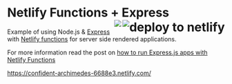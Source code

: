 <h1>Netlify Functions + Express
<a href="https://app.netlify.com/start/deploy?repository=https://github.com/netlify-labs/netlify-functions-express">
  <img align="right" src="https://www.netlify.com/img/deploy/button.svg" class="deploy-button" alt="deploy to netlify">
</a>
<a href='https://app.netlify.com/sites/express-via-functions/deploys'><img align="right" src='https://api.netlify.com/api/v1/badges/80908bc1-8d73-40f9-bcce-792cd7211146/deploy-status'/></a>
</h1>

Example of using Node.js & [Express](https://expressjs.com/) with [Netlify functions](https://www.netlify.com/docs/functions/) for server side rendered applications.

For more information read the post on [how to run Express.js apps with Netlify Functions](https://www.netlify.com/blog/2018/09/13/how-to-run-express.js-apps-with-netlify-functions/)


https://confident-archimedes-6688e3.netlify.com/
